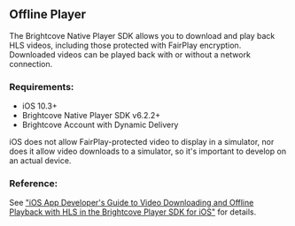 Offline Player
--------------

The Brightcove Native Player SDK allows you to download and play back HLS videos, including those protected with FairPlay encryption. Downloaded videos can be played back with or without a network connection.

### Requirements:

- iOS 10.3+
- Brightcove Native Player SDK v6.2.2+
- Brightcove Account with Dynamic Delivery

iOS does not allow FairPlay-protected video to display in a simulator, nor does it allow video downloads to a simulator, so it's important to develop on an actual device.

### Reference:

See ["iOS App Developer's Guide to Video Downloading and Offline Playback with HLS in the Brightcove Player SDK for iOS"](https://github.com/brightcove/brightcove-player-sdk-ios/blob/master/OfflinePlayback.md) for details.
